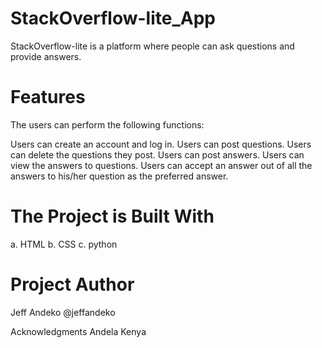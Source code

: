 # StackOverflow-lite_App
StackOverflow-lite is a platform where people can ask questions and provide answers.

# Features
The users can perform the following functions:

Users can create an account and log in.
Users can post questions.
Users can delete the questions they post.
Users can post answers.
Users can view the answers to questions.
Users can accept an answer out of all the answers to his/her question as the preferred answer.

# The Project is Built With
a. HTML b. CSS c. python

# Project Author
Jeff Andeko @jeffandeko

Acknowledgments
Andela Kenya
